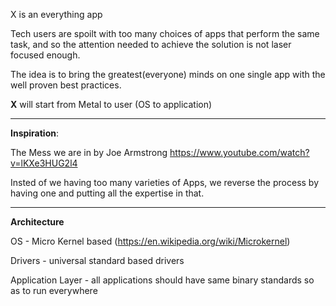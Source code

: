 X is an everything app

Tech users are spoilt with too many choices of apps that perform the same task, and so the attention needed to achieve the solution is not laser focused enough.

The idea is to bring the greatest(everyone) minds on one single app with the well proven best practices.

**X** will start from Metal to user (OS to application)


_________________
**Inspiration**:

The Mess we are in by Joe Armstrong
https://www.youtube.com/watch?v=lKXe3HUG2l4

Insted of we having too many varieties of Apps, we reverse the process by having one and putting all the expertise in that.


_____________________
**Architecture**

OS - Micro Kernel based (https://en.wikipedia.org/wiki/Microkernel)

Drivers - universal standard based drivers

Application Layer - all applications should have same binary standards so as to run everywhere



